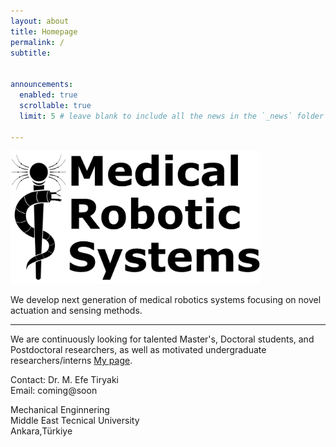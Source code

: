 ```yaml
---
layout: about
title: Homepage
permalink: /
subtitle: 


announcements:
  enabled: true 
  scrollable: true 
  limit: 5 # leave blank to include all the news in the `_news` folder

---
```


<img src="../assets/img/webpage_logo.png" alt="drawing" width="400"/>

We develop next generation of medical robotics systems focusing on novel actuation and sensing methods.

---

We are continuously looking for talented Master's, Doctoral students, and Postdoctoral researchers, as well as motivated undergraduate researchers/interns [My page](/Opportunities/index.html). 

Contact: Dr. M. Efe Tiryaki\
Email: coming@soon


Mechanical Enginnering\
Middle East Tecnical University\
Ankara,Türkiye